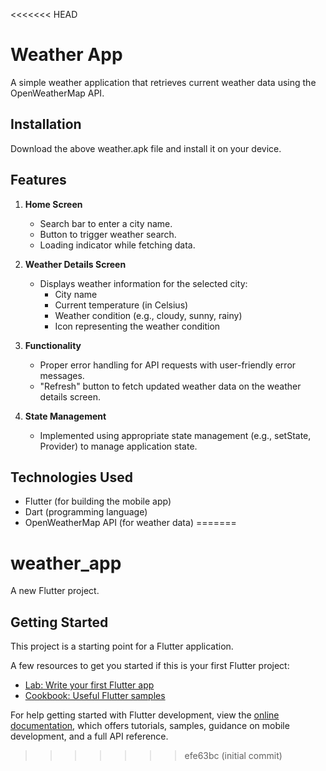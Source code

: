 <<<<<<< HEAD
# Weather App

A simple weather application that retrieves current weather data using the OpenWeatherMap API.

## Installation

Download the above weather.apk file and install it on your device.

## Features

1. **Home Screen**
   - Search bar to enter a city name.
   - Button to trigger weather search.
   - Loading indicator while fetching data.

2. **Weather Details Screen**
   - Displays weather information for the selected city:
     - City name
     - Current temperature (in Celsius)
     - Weather condition (e.g., cloudy, sunny, rainy)
     - Icon representing the weather condition

3. **Functionality**
   - Proper error handling for API requests with user-friendly error messages.
   - "Refresh" button to fetch updated weather data on the weather details screen.

4. **State Management**
   - Implemented using appropriate state management (e.g., setState, Provider) to manage application state.

## Technologies Used

- Flutter (for building the mobile app)
- Dart (programming language)
- OpenWeatherMap API (for weather data)
=======
# weather_app

A new Flutter project.

## Getting Started

This project is a starting point for a Flutter application.

A few resources to get you started if this is your first Flutter project:

- [Lab: Write your first Flutter app](https://docs.flutter.dev/get-started/codelab)
- [Cookbook: Useful Flutter samples](https://docs.flutter.dev/cookbook)

For help getting started with Flutter development, view the
[online documentation](https://docs.flutter.dev/), which offers tutorials,
samples, guidance on mobile development, and a full API reference.
>>>>>>> efe63bc (initial commit)
